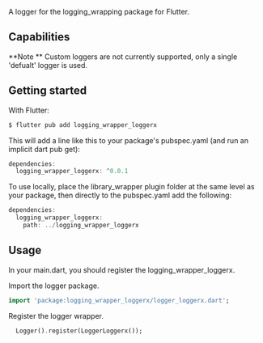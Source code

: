 A logger for the logging_wrapping package for Flutter.

## Capabilities

**Note ** Custom loggers are not currently supported, only a single 'defualt' logger is used.

## Getting started

With Flutter:

```dart
$ flutter pub add logging_wrapper_loggerx
```

This will add a line like this to your package's pubspec.yaml (and run an implicit dart pub get):

```dart
dependencies:
  logging_wrapper_loggerx: ^0.0.1
```

To use locally, place the library_wrapper plugin folder at the same level as your package, then directly to the pubspec.yaml add the following:

```dart
dependencies:
  logging_wrapper_loggerx: 
    path: ../logging_wrapper_loggerx
```
## Usage

In your main.dart, you should register the logging_wrapper_loggerx.

Import the logger package.

```dart
import 'package:logging_wrapper_loggerx/logger_loggerx.dart';
```

Register the logger wrapper.

```dart
  Logger().register(LoggerLoggerx());
```
